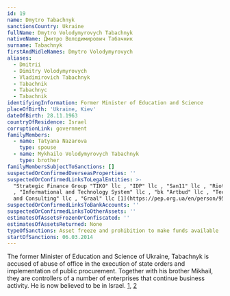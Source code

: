 ```yaml
---
id: 19
name: Dmytro Tabachnyk
sanctionsCountry: Ukraine
fullName: Dmytro Volodymyrovych Tabachnyk
nativeName: Дмитро Володимирович Табачник
surname: Tabachnyk
firstAndMidleNames: Dmytro Volodymyrovych
aliases:
  - Dmitrii
  - Dimitry Volodymyrovych
  - Vladimirovich Tabachnyk
  - Tabachnik
  - Tabachnyc
  - Tabachnik
identifyingInformation: Former Minister of Education and Science
placeOfBirth: 'Ukraine, Kiev'
dateOfBirth: 28.11.1963
countryOfResidence: Israel
corruptionLink: government
familyMembers:
  - name: Tatyana Nazarova
    type: spouse
  - name: Mykhailo Volodymyrovych Tabachnyk
    type: brother
familyMembersSubjectToSanctions: []
suspectedOrConfirmedOverseasProperties: ''
suspectedOrConfirmedLinksToLegalEntities: >-
  "Strategic Finance Group "TIKO" llc , "IDP" llc , "San11" llc , "Riotrade" llc
  , "Informational and Technology System" llc , "bk "Artbud" llc , "Technology
  and Consulting" llc , "Graal" llc [1](https://pep.org.ua/en/person/9555)
suspectedOrConfirmedLinksToBankAccounts: ''
suspectedOrConfirmedLinksToOtherAssets: ''
estimatesOfAssetsFrozenOrConfiscated: ''
estimatesOfAssetsReturned: None
typeOfSanctions: Asset freeze and prohibition to make funds available
startOfSanctions: 06.03.2014
---
```

The former Minister of Education and Science of Ukraine, Tabachnyk is accused of 
abuse of office in the execution of state orders and implementation of public 
procurement. Together with his brother Mikhail, they are controllers of a number 
of enterprises that continue business activity.  He is now believed to be in 
Israel. [1](https://pep.org.ua/uk/person/9555#dossier), 
[2](https://ukranews.com/en/news/473442-head-of-ukraine-interpol-bureau-nevolia-ex-education-minister-tabachnyk-not-wanted)
